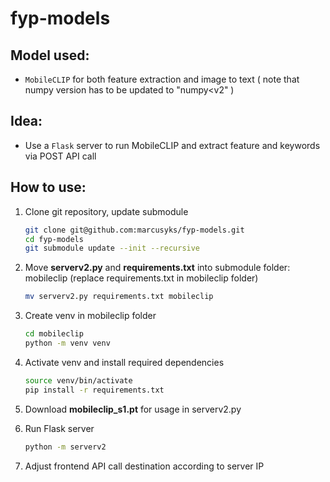 # fyp-models

## Model used:
- `MobileCLIP` for both feature extraction and image to text
( note that numpy version has to be updated to "numpy<v2" )

## Idea:
- Use a `Flask` server to run MobileCLIP and extract feature and keywords via POST API call


## How to use:

1. Clone git repository, update submodule
    ```bash
    git clone git@github.com:marcusyks/fyp-models.git
    cd fyp-models
    git submodule update --init --recursive
    ```
2. Move **serverv2.py** and **requirements.txt** into submodule folder: mobileclip (replace requirements.txt in mobileclip folder)
    ```bash
    mv serverv2.py requirements.txt mobileclip
    ```

3. Create venv in mobileclip folder
    ```bash
    cd mobileclip
    python -m venv venv
    ```

4. Activate venv and install required dependencies
    ```bash
    source venv/bin/activate
    pip install -r requirements.txt
    ```

5. Download **mobileclip_s1.pt** for usage in serverv2.py

6. Run Flask server
    ```bash
    python -m serverv2
    ```

7. Adjust frontend API call destination according to server IP


